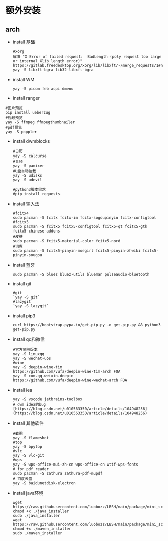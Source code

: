 # 额外安装

## arch
- install 基础
  
  ```
  #xorg
  解决 "X Error of failed request:  BadLength (poly request too large or internal Xlib length error)"
  https://gitlab.freedesktop.org/xorg/lib/libxft/-/merge_requests/1#note_388317
  yay -S libxft-bgra lib32-libxft-bgra
  ```

- install WM 
  
  ```
  yay -S picom feb acpi dmenu
  ```

- install ranger
 ```
 #图片预览
 pip install ueberzug
 #视频预览
 yay -S ffmpeg ffmpegthumbnailer
 #pdf预览
 yay -S poppler
 ```

- install dwmblocks
  ```
  #日历
  yay -S calcurse
  #音频
  yay -S pamixer
  #U盘自动挂载
  yay -S udisks
  yay -S udevil
  
  #python3脚本需求
  #pip install requests
  ```

- install 输入法 
  ```
  #fcitx4
  sudo pacman -S fcitx fcitx-im fcitx-sogoupinyin fcitx-configtool
  #fcitx5
  sudo pacman -S fcitx5 fcitx5-configtool fcitx5-qt fcitx5-gtk fcitx5-chinese-addons 
  #皮肤
  sudo pacman -S fcitx5-material-color fcitx5-nord
  #词库
  sudo pacman -S fcitx5-pinyin-moegirl fcitx5-pinyin-zhwiki fcitx5-pinyin-sougou
  ```

- install 蓝牙
  
  `sudo pacman -S bluez bluez-utils blueman pulseaudio-bluetooth`

- install git
  
  ```
  #git
  `yay -S git`
  #lazygit
  `yay -S lazygit`
  ```

- install pip3  
  
  `curl https://bootstrap.pypa.io/get-pip.py -o get-pip.py && python3 get-pip.py`

- install qq和微信 
    
    ```
    #官方简陋版本
    yay -S linuxqq
    yay -S wechat-uos
    #wine
    yay -S deepin-wine-tim
    https://github.com/vufa/deepin-wine-tim-arch FQA
    yay -S com.qq.weixin.deepin
    https://github.com/vufa/deepin-wine-wechat-arch FQA
    ```

- install iea 
  
  ```
  yay -S vscode jetbrains-toolbox
  # dwm idea的bug [https://blog.csdn.net/u010563350/article/details/104948256](https://blog.csdn.net/u010563350/article/details/104948256)
  ```

- install 其他软件   
  ```
  #截图
  yay -S flameshot
  #top
  yay -S bpytop
  #vlc
  yay -S vlc-git
  #wps
  yay -S wps-office-mui-zh-cn wps-office-cn wttf-wps-fonts
  # for pdf reader
  sudo pacman -S zathura zathura-pdf-mupdf
  # 百度云盘
  yay -S baidunetdisk-electron
  ```

- install java环境
  ```
  wget https://raw.githubusercontent.com/luobozz/LBSH/main/package/mini_script/java_installer
  chmod +x ./java_installer
  sudo ./java_installer
  wget https://raw.githubusercontent.com/luobozz/LBSH/main/package/mini_script/maven_installer
  chmod +x ./maven_installer
  sudo ./maven_installer
  
  ```


